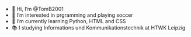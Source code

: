 - 👋 Hi, I’m @TomB2001
- 👀 I’m interested in prgramming and playing soccer
- 🌱 I’m currently learning Python, HTML and CSS
- 📚 I studying Informations und Kommunikationstechnik at HTWK Leipzig

<!---
TomB2001/TomB2001 is a ✨ special ✨ repository because its `README.md` (this file) appears on your GitHub profile.
You can click the Preview link to take a look at your changes.
--->
